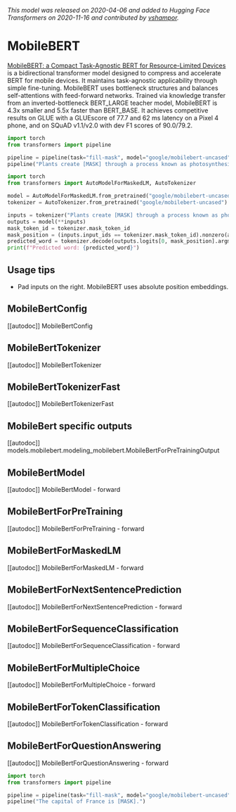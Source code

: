 <!--Copyright 2020 The HuggingFace Team. All rights reserved.

Licensed under the Apache License, Version 2.0 (the "License"); you may not use this file except in compliance with
the License. You may obtain a copy of the License at

http://www.apache.org/licenses/LICENSE-2.0

Unless required by applicable law or agreed to in writing, software distributed under the License is distributed on
an "AS IS" BASIS, WITHOUT WARRANTIES OR CONDITIONS OF ANY KIND, either express or implied. See the License for the
specific language governing permissions and limitations under the License.

⚠️ Note that this file is in Markdown but contain specific syntax for our doc-builder (similar to MDX) that may not be
rendered properly in your Markdown viewer.

-->
*This model was released on 2020-04-06 and added to Hugging Face Transformers on 2020-11-16 and contributed by [vshampor](https://huggingface.co/vshampor).*

# MobileBERT

[MobileBERT: a Compact Task-Agnostic BERT for Resource-Limited Devices](https://huggingface.co/papers/2004.02984) is a bidirectional transformer model designed to compress and accelerate BERT for mobile devices. It maintains task-agnostic applicability through simple fine-tuning. MobileBERT uses bottleneck structures and balances self-attentions with feed-forward networks. Trained via knowledge transfer from an inverted-bottleneck BERT_LARGE teacher model, MobileBERT is 4.3x smaller and 5.5x faster than BERT_BASE. It achieves competitive results on GLUE with a GLUEscore of 77.7 and 62 ms latency on a Pixel 4 phone, and on SQuAD v1.1/v2.0 with dev F1 scores of 90.0/79.2.

<hfoptions id="usage">
<hfoption id="Pipeline">

```py
import torch
from transformers import pipeline

pipeline = pipeline(task="fill-mask", model="google/mobilebert-uncased", dtype="auto")
pipeline("Plants create [MASK] through a process known as photosynthesis.")
```

</hfoption>
<hfoption id="AutoModel">

```py
import torch
from transformers import AutoModelForMaskedLM, AutoTokenizer

model = AutoModelForMaskedLM.from_pretrained("google/mobilebert-uncased", dtype="auto")
tokenizer = AutoTokenizer.from_pretrained("google/mobilebert-uncased")

inputs = tokenizer("Plants create [MASK] through a process known as photosynthesis.", return_tensors="pt")
outputs = model(**inputs)
mask_token_id = tokenizer.mask_token_id
mask_position = (inputs.input_ids == tokenizer.mask_token_id).nonzero(as_tuple=True)[1]
predicted_word = tokenizer.decode(outputs.logits[0, mask_position].argmax(dim=-1))
print(f"Predicted word: {predicted_word}")
```

</hfoption>
</hfoptions>

## Usage tips

- Pad inputs on the right. MobileBERT uses absolute position embeddings.

## MobileBertConfig

[[autodoc]] MobileBertConfig

## MobileBertTokenizer

[[autodoc]] MobileBertTokenizer

## MobileBertTokenizerFast

[[autodoc]] MobileBertTokenizerFast

## MobileBert specific outputs

[[autodoc]] models.mobilebert.modeling_mobilebert.MobileBertForPreTrainingOutput

## MobileBertModel

[[autodoc]] MobileBertModel
    - forward

## MobileBertForPreTraining

[[autodoc]] MobileBertForPreTraining
    - forward

## MobileBertForMaskedLM

[[autodoc]] MobileBertForMaskedLM
    - forward

## MobileBertForNextSentencePrediction

[[autodoc]] MobileBertForNextSentencePrediction
    - forward

## MobileBertForSequenceClassification

[[autodoc]] MobileBertForSequenceClassification
    - forward

## MobileBertForMultipleChoice

[[autodoc]] MobileBertForMultipleChoice
    - forward

## MobileBertForTokenClassification

[[autodoc]] MobileBertForTokenClassification
    - forward

## MobileBertForQuestionAnswering

[[autodoc]] MobileBertForQuestionAnswering
    - forward

```py
import torch
from transformers import pipeline

pipeline = pipeline(task="fill-mask", model="google/mobilebert-uncased", dtype="auto")
pipeline("The capital of France is [MASK].")
```

